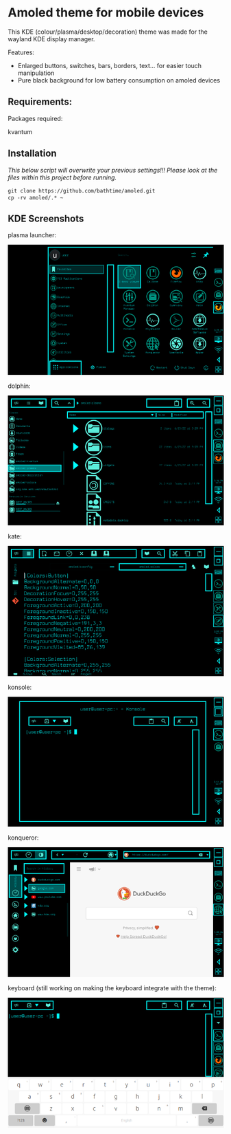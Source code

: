 # Amoled theme for mobile devices

This KDE (colour/plasma/desktop/decoration) theme was made for the wayland KDE display manager.

Features:
- Enlarged buttons, switches, bars, borders, text... for easier touch manipulation
- Pure black background for low battery consumption on amoled devices


## Requirements:

Packages required:

kvantum

## Installation

*This below script will overwrite your previous settings!!! Please look at the files within this project before running.*

```
git clone https://github.com/bathtime/amoled.git
cp -rv amoled/.* ~
```


## KDE Screenshots
 
plasma launcher:

![launcher](/screenshots/launcher.png)

dolphin:

![dolphin](/screenshots/dolphin.png)

kate:

![kate](/screenshots/kate.png)

konsole:

![konsole](/screenshots/konsole.png)
 
konqueror:

![konqueror](/screenshots/konqueror.png)

keyboard (still working on making the keyboard integrate with the theme):

![keyboard](/screenshots/keyboard.png)
